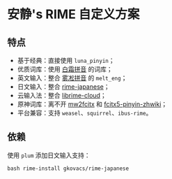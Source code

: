 # 安静's RIME 自定义方案

## 特点

- 基于经典：直接使用 `luna_pinyin`；
- 优质词库：使用 [白霜拼音](https://github.com/gaboolic/rime-frost) 的词库；
- 英文输入：整合 [雾凇拼音](https://github.com/iDvel/rime-ice) 的 `melt_eng`；
- 日文输入：整合 [rime-japanese](https://github.com/gkovacs/rime-japanese)；
- 云输入法：整合 [librime-cloud](https://github.com/hchunhui/librime-cloud)；
- 原神词库：离不开 [mw2fcitx](https://github.com/outloudvi/mw2fcitx) 和 [fcitx5-pinyin-zhwiki](https://github.com/felixonmars/fcitx5-pinyin-zhwiki)；
- 平台兼容：支持 `weasel`、`squirrel`、`ibus-rime`。

## 依赖

使用 `plum` 添加日文输入支持：

```shell
bash rime-install gkovacs/rime-japanese
```
